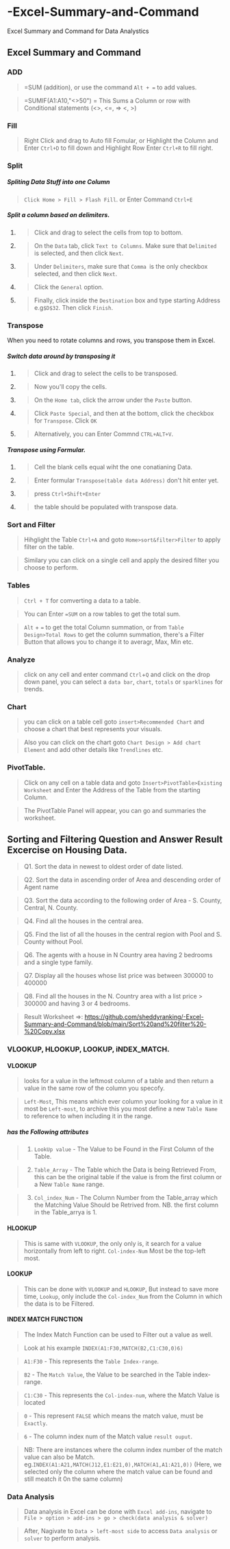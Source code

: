# -Excel-Summary-and-Command
Excel Summary and Command for Data Analystics


## Excel Summary and Command 

### ADD

> =SUM (addition), or use the command `Alt + =` to add values. 

> =SUMIF(A1:A10,"<>50") = This Sums a Column or row with Conditional statements (<>, <=, => <, >)

### Fill

> Right Click and drag to Auto fill Fomular, or Highlight the Column and Enter `Ctrl+D` to fill down and Highlight Row Enter `Ctrl+R` to fill right.  

### Split 

#####  Spliting Data Stuff into one Column

> `Click Home > Fill > Flash Fill`. or Enter Command `Ctrl+E`

#####  Split a column based on delimiters.

1. > Click and drag to select the cells from top to bottom. 
1. > On the `Data` tab, click `Text to Columns`. Make sure that `Delimited` is selected, and then click `Next`.

2. > Under `Delimiters`, make sure that `Comma `is the only checkbox selected, and then click `Next`.

3. > Click the `General` option. 

4. > Finally, click inside the `Destination` box and type  starting Address e.g`$D$32`. Then click `Finish`.


### Transpose
When you need to rotate columns and rows, you transpose them in Excel.

##### Switch data around by transposing it

1. >  Click and drag to select the cells to be transposed.

2. > Now you'll copy the cells.

3. > On the `Home tab`, click the arrow under the `Paste` button.

4. > Click `Paste Special`, and then at the bottom, click the checkbox for `Transpose`. Click `OK`

5. > Alternatively, you can Enter Commnd `CTRL+ALT+V`. 

##### Transpose using Formular.

1. >  Cell the blank cells equal wiht the one conatianing Data.

2. >  Enter formular `Transpose(table data Address)`  don't hit enter yet.

3. > press `Ctrl+Shift+Enter`

4. >  the table should be populated with transpose data.

### Sort and Filter

> Hihglight the Table `Ctrl+A` and goto `Home>sort&filter>Filter` to apply filter on the table.

> Similary you can click on a single cell and apply the desired filter you choose to perform.


### Tables 

> `Ctrl + T` for comverting a data to a table. 

> You can Enter `=SUM` on a row tables to get the total sum.

>  `Alt` + `=`  to get the total Column summation, or from `Table Design>Total Rows` to get the column summation, there's a Filter Button that allows you to change it to averagr, Max, Min etc.

### Analyze

> click on any cell and enter command `Ctrl`+`Q` and click on the drop down panel, you can select a `data bar`, `chart`, `totals` or `sparklines` for trends. 


### Chart

> you can click on a table cell goto `insert>Recommended Chart` and choose a chart that best represents your visuals.

>  Also you can click on the chart goto `Chart Design > Add chart Element` and add other details like `Trendlines` etc.


### PivotTable.

> Click on any cell on a table data and goto `Insert>PivotTable>Existing Worksheet` and Enter the Address of the Table from the starting Column.

> The PivotTable Panel will appear, you can go and summaries the worksheet.



## Sorting and Filtering Question and Answer Result Excercise on Housing Data.

> Q1. Sort the data in newest to oldest order of date listed.

> Q2. Sort the data in ascending order of Area and descending order of Agent name

> Q3. Sort the data according to the following order of Area - S. County, Central, N. County.

> Q4. Find all the houses in the central area.

> Q5. Find the list of all the houses in the central region with Pool and S. County without Pool.

> Q6. The agents with a house in N Country area having 2 bedrooms and a single type family.

> Q7. Display all the houses whose list price was between 300000 to 400000

> Q8. Find all the houses in the N. Country area with a list price > 300000 and having 3 or 4 bedrooms.

> Result Worksheet =>: https://github.com/sheddyranking/-Excel-Summary-and-Command/blob/main/Sort%20and%20filter%20-%20Copy.xlsx


### VLOOKUP, HLOOKUP, LOOKUP, iNDEX_MATCH.

#### VLOOKUP
> looks for a value in the leftmost column of a table and then return a value in the same row of the column you specofy.

> `Left-Most`, This means which ever column your looking for a value in it most be `Left-most`, to archive this you most define a new `Table Name` to reference to when including it in the range. 

##### has the Following attributes

> 1. `LookUp value` - The Value to be Found in the First Column of the Table.

> 2. `Table_Array` - The Table which the Data is being Retrieved From, this can be the original table if the value is from the first column or a New `Table Name` range.

> 3. `Col_index_Num` - The Column Number from the Table_array which the Matching Value Should be Retrived from. NB. the first column in the Table_arrya is 1.

#### HLOOKUP

> This is same with `VLOOKUP`, the only only is, it search for a value horizontally from left to right. `Col-index-Num` Most be the top-left most.


#### LOOKUP

> This can be done with `VLOOKUP` and `HLOOKUP`, But instead to save more time, `Lookup`, only include the `Col-index_Num` from the Column in which the data is to be Filtered.


#### INDEX MATCH FUNCTION

> The Index Match Function can be used to Filter out a value as well.

> Look at his example `INDEX(A1:F30,MATCH(B2,C1:C30,0)6)`

> `A1:F30` - This represents the `Table Index-range`.

> `B2` - The `Match Value`, the Value to be searched in the Table index-range.

> `C1:C30` - This represents the `Col-index-num`, where the Match Value is located 

> `0` - This represent `FALSE` which means the match value, must be `Exactly`.

> `6` - The column index num of the Match value `result ouput`. 

> NB: There are instances where the column index number of the match value can also be Match. eg.`INDEX(A1:A21,MATCH(J12,E1:E21,0),MATCH(A1,A1:A21,0))` (Here, we selected only the column where the match value can be found and still meatch it 0n the same column)

### Data Analysis

> Data analysis in Excel can be done with `Excel add-ins`, navigate to `File > option > add-ins > go > check(data analysis & solver)` 

> After, Nagivate to `Data > left-most side` to access `Data analysis` or `solver` to perform analysis. 



